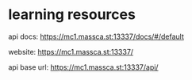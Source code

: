 # learning resources
api docs: 
https://mc1.massca.st:13337/docs/#/default
     
website: 
https://mc1.massca.st:13337/

api base url:
https://mc1.massca.st:13337/api/
